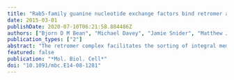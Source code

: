 ```yaml
---
title: "Rab5-family guanine nucleotide exchange factors bind retromer and promote its recruitment to endosomes."
date: 2015-03-01
publishDate: 2020-07-10T06:21:58.884486Z
authors: ["Bjorn D M Bean", "Michael Davey", "Jamie Snider", "Matthew Jessulat", "Viktor Deineko", "Matthew Tinney", "Igor Stagljar", "Mohan Babu", "Elizabeth Conibear"]
publication_types: ["2"]
abstract: "The retromer complex facilitates the sorting of integral membrane proteins from the endosome to the late Golgi. In mammalian cells, the efficient recruitment of retromer to endosomes requires the lipid phosphatidylinositol 3-phosphate (PI3P) as well as Rab5 and Rab7 GTPases. However, in yeast, the role of Rabs in recruiting retromer to endosomes is less clear. We identified novel physical interactions between retromer and the Saccharomyces cerevisiae VPS9-domain Rab5-family guanine nucleotide exchange factors (GEFs) Muk1 and Vps9. Furthermore, we identified a new yeast VPS9 domain-containing protein, VARP-like 1 (Vrl1), which is related to the human VARP protein. All three VPS9 domain-containing proteins show localization to endosomes, and the presence of any one of them is necessary for the endosomal recruitment of retromer. We find that expression of an active VPS9-domain protein is required for correct localization of the phosphatidylinositol 3-kinase Vps34 and the production of endosomal PI3P. These results suggest that VPS9 GEFs promote retromer recruitment by establishing PI3P-enriched domains at the endosomal membrane. The interaction of retromer with distinct VPS9 GEFs could thus link GEF-dependent regulatory inputs to the temporal or spatial coordination of retromer assembly or function. "
featured: false
publication: "*Mol. Biol. Cell*"
doi: "10.1091/mbc.E14-08-1281"
---
```


